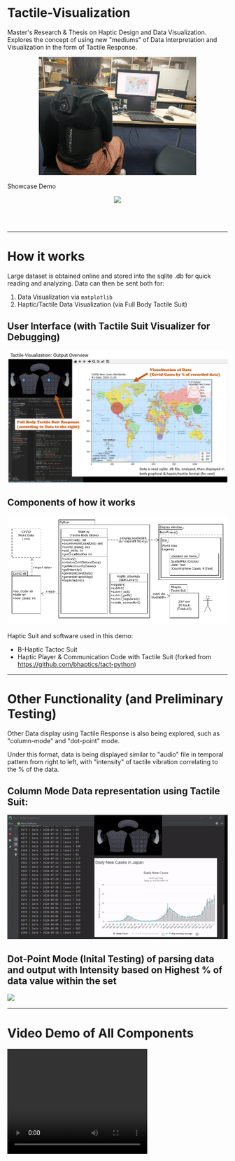 # Tactile-Visualization

Master's Research & Thesis on Haptic Design and Data Visualization.
Explores the concept of using new "mediums" of Data Interpretation and Visualization in the form of Tactile Response.

<p align=center>
    <img src="showcase-example/User-Example.jpg" width="360">
</p>

Showcase Demo
<p align=center>
    <img src="showcase-example\showcase-example/Demo-Example.gif">
</p>
<br>
<br>

---

# How it works
Large dataset is obtained online and stored into the sqlite .db for quick reading and analyzing. Data can then be sent both for:
1. Data Visualization via `matplotlib`
2. Haptic/Tactile Data Visualization (via Full Body Tactile Suit)


## User Interface (with Tactile Suit Visualizer for Debugging)
<img src="showcase-example/Tactile-Visualization_Overview.png">

## Components of how it works
<img src="showcase-example/UML-Overview.png">

Haptic Suit and software used in this demo:
- B-Haptic Tactoc Suit
- Haptic Player & Communication Code with Tactile Suit (forked from https://github.com/bhaptics/tact-python)
---


# Other Functionality (and Preliminary Testing)
Other Data display using Tactile Response is also being explored, such as "column-mode" and "dot-point" mode.

Under this format, data is being displayed similar to "audio" file in temporal pattern from right to left, with "intensity" of tactile vibration correlating to the % of the data.

## Column Mode Data representation using Tactile Suit:
<img src="showcase-example\Column-Mode.gif">

## Dot-Point Mode (Inital Testing) of parsing data and output with Intensity based on Highest % of data value within the set

<img src="showcase-example\showcase-example\Dot-Point-Mode.gif">

---
# Video Demo of All Components

<video width="320" height="240" controls>
  <source src="showcase-example\Full-Demo (Speed x16).mp4" type="video/mp4">
</video>


<!-- 
---
# Video - Full Run Demo (normal speed)
(Due to recording program running, this doesn't reflect the actual runtime speed of the data). -->


